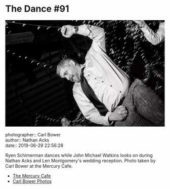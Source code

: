 # The Dance #91

![Ryen Schimerman dances](assets/2019-06-29-set-4-the-dance-91.webp)

photographer:: Carl Bower  
author:: Nathan Acks  
date:: 2019-06-29 22:56:28

Ryen Schimerman dances while John Michael Watkins looks on during Nathan Acks and Len Montgomery's wedding reception. Photo taken by Carl Bower at the Mercury Cafe.

* [The Mercury Cafe](http://mercurycafe.com)
* [Carl Bower Photos](https://carlbowerphotos.com)
